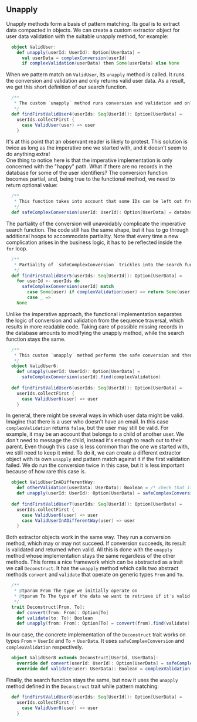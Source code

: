 ## Unapply

Unapply methods form a basis of pattern matching.
Its goal is to extract data compacted in objects.
We can create a custom extractor object for user data validation with the suitable unapply method, for example:

```scala 3
  object ValidUser:
    def unapply(userId: UserId): Option[UserData] =
      val userData = complexConversion(userId)
      if complexValidation(userData) then Some(userData) else None
```

When we pattern match on `ValidUser`, its `unapply` method is called.
It runs the conversion and validation and only returns valid user data.
As a result, we get this short definition of our search function.

```scala 3
  /**
   * The custom `unapply` method runs conversion and validation and only returns valid user data.
   */
  def findFirstValidUser4(userIds: Seq[UserId]): Option[UserData] =
    userIds.collectFirst {
      case ValidUser(user) => user
    }
```

It's at this point that an observant reader is likely to protest.
This solution is twice as long as the imperative one we started with, and it doesn't seem to do anything extra!  
One thing to notice here is that the imperative implementation is only concerned with the "happy" path.
What if there are no records in the database for some of the user identifiers?
The conversion function becomes partial, and, being true to the functional method, we need to return optional value:

```scala 3
  /** 
   * This function takes into account that some IDs can be left out from the database
   */
  def safeComplexConversion(userId: UserId): Option[UserData] = database.find(_.id == userId)
```

The partiality of the conversion will unavoidably complicate the imperative search function.
The code still has the same shape, but it has to go through additional hoops to accommodate partiality.
Note that every time a new complication arises in the business logic, it has to be reflected inside
the `for` loop.

```scala 3
  /**
   * Partiality of `safeComplexConversion` trickles into the search function. 
   */
  def findFirstValidUser5(userIds: Seq[UserId]): Option[UserData] =
    for userId <- userIds do
      safeComplexConversion(userId) match
        case Some(user) if complexValidation(user) => return Some(user)
        case _ =>
    None
```

Unlike the imperative approach, the functional implementation separates the logic of conversion and validation
from the sequence traversal, which results in more readable code.
Taking care of possible missing records in the database amounts to modifying the unapply method, while the
search function stays the same.

```scala 3
  /**
   * This custom `unapply` method performs the safe conversion and then validation.
   */
  object ValidUser6:
    def unapply(userId: UserId): Option[UserData] =
      safeComplexConversion(userId).find(complexValidation)
  
  def findFirstValidUser6(userIds: Seq[UserId]): Option[UserData] =
    userIds.collectFirst {
      case ValidUser6(user) => user
    }
```

In general, there might be several ways in which user data might be valid.
Imagine that there is a user who doesn't have an email.
In this case `complexValidation` returns `false`, but the user may still be valid.
For example, it may be an account that belongs to a child of another user.
We don't need to message the child, instead it's enough to reach out to their parent.
Even though this case is less common than the one we started with, we still need to keep it mind.
To do it, we can create a different extractor object with its own `unapply` and pattern match against it
if the first validation failed.
We do run the conversion twice in this case, but it is less important because of how rare this case is.

```scala 3
  object ValidUserInADifferentWay:
    def otherValidation(userData: UserData): Boolean = /* check that it's a child user */
    def unapply(userId: UserId): Option[UserData] = safeComplexConversion(userId).find(otherValidation)
  
  def findFirstValidUser7(userIds: Seq[UserId]): Option[UserData] =
    userIds.collectFirst {
      case ValidUser6(user) => user
      case ValidUserInADifferentWay(user) => user
    }
```

Both extractor objects work in the same way.
They run a conversion method, which may or may not succeed.
If conversion succeeds, its result is validated and returned when valid.
All this is done with the `unapply` method whose implementation stays the same regardless of the other methods.
This forms a nice framework which can be abstracted as a trait we call `Deconstruct`.
It has the `unapply` method which calls two abstract methods `convert` and `validate` that operate on generic
types `From` and `To`.

```scala 3
  /**
   * @tparam From The type we initially operate on
   * @tparam To The type of the data we want to retrieve if it's valid
   */
  trait Deconstruct[From, To]:
    def convert(from: From): Option[To]
    def validate(to: To): Boolean
    def unapply(from: From): Option[To] = convert(from).find(validate)
```

In our case, the concrete implementation of the `Deconstruct` trait works on types `From` = `UserId` and
`To` = `UserData`.
It uses `safeComplexConversion` and `complexValidation` respectively.

```scala 3
  object ValidUser8 extends Deconstruct[UserId, UserData]:
    override def convert(userId: UserId): Option[UserData] = safeComplexConversion(userId)
    override def validate(user: UserData): Boolean = complexValidation(user)
```

Finally, the search function stays the same, but now it uses the `unapply` method defined in
the `Deconstruct` trait while pattern matching:

```scala 3
  def findFirstValidUser8(userIds: Seq[UserId]): Option[UserData] =
    userIds.collectFirst {
      case ValidUser8(user) => user
    }
```










